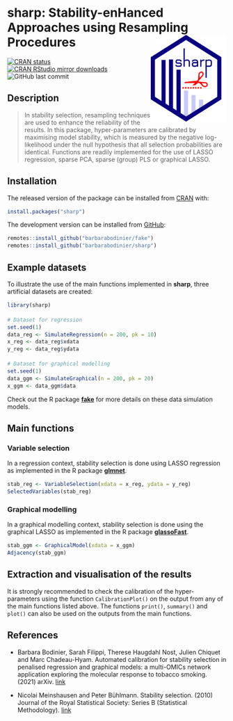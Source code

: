 
<!-- README.md is generated from README.Rmd. Please edit that file -->

# sharp: Stability-enHanced Approaches using Resampling Procedures <img src="man/figures/logo.png" align="right" width="174" height="200"/>

<!-- badges: start -->

[![CRAN
status](https://www.r-pkg.org/badges/version/sharp)](https://CRAN.R-project.org/package=sharp)
[![CRAN RStudio mirror
downloads](https://cranlogs.r-pkg.org/badges/grand-total/sharp?color=blue)](https://r-pkg.org/pkg/sharp)
![GitHub last
commit](https://img.shields.io/github/last-commit/barbarabodinier/sharp?logo=GitHub&style=flat-square)
<!-- badges: end -->

## Description

> In stability selection, resampling techniques are used to enhance the
> reliability of the results. In this package, hyper-parameters are
> calibrated by maximising model stability, which is measured by the
> negative log-likelihood under the null hypothesis that all selection
> probabilities are identical. Functions are readily implemented for the
> use of LASSO regression, sparse PCA, sparse (group) PLS or graphical
> LASSO.

## Installation

The released version of the package can be installed from
[CRAN](https://CRAN.R-project.org) with:

``` r
install.packages("sharp")
```

The development version can be installed from
[GitHub](https://github.com/):

``` r
remotes::install_github("barbarabodinier/fake")
remotes::install_github("barbarabodinier/sharp")
```

## Example datasets

To illustrate the use of the main functions implemented in **sharp**,
three artificial datasets are created:

``` r
library(sharp)

# Dataset for regression
set.seed(1)
data_reg <- SimulateRegression(n = 200, pk = 10)
x_reg <- data_reg$xdata
y_reg <- data_reg$ydata

# Dataset for graphical modelling
set.seed(1)
data_ggm <- SimulateGraphical(n = 200, pk = 20)
x_ggm <- data_ggm$data
```

Check out the R package
[**fake**](https://github.com/barbarabodinier/fake) for more details on
these data simulation models.

## Main functions

### Variable selection

In a regression context, stability selection is done using LASSO
regression as implemented in the R package
[**glmnet**](https://cran.r-project.org/web/packages/glmnet/index.html).

``` r
stab_reg <- VariableSelection(xdata = x_reg, ydata = y_reg)
SelectedVariables(stab_reg)
```

### Graphical modelling

In a graphical modelling context, stability selection is done using the
graphical LASSO as implemented in the R package
[**glassoFast**](https://cran.r-project.org/web/packages/glassoFast/index.html).

``` r
stab_ggm <- GraphicalModel(xdata = x_ggm)
Adjacency(stab_ggm)
```

## Extraction and visualisation of the results

It is strongly recommended to check the calibration of the
hyper-parameters using the function `CalibrationPlot()` on the output
from any of the main functions listed above. The functions `print()`,
`summary()` and `plot()` can also be used on the outputs from the main
functions.

## References

- Barbara Bodinier, Sarah Filippi, Therese Haugdahl Nost, Julien Chiquet
  and Marc Chadeau-Hyam. Automated calibration for stability selection
  in penalised regression and graphical models: a multi-OMICs network
  application exploring the molecular response to tobacco
  smoking. (2021) arXiv.
  [link](https://doi.org/10.48550/arXiv.2106.02521)

- Nicolai Meinshausen and Peter Bühlmann. Stability selection. (2010)
  Journal of the Royal Statistical Society: Series B (Statistical
  Methodology). [link](https://doi.org/10.1111/j.1467-9868.2010.00740.x)
